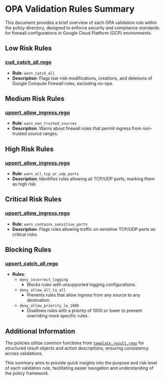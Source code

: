 # OPA Validation Rules Summary

This document provides a brief overview of each OPA validation rule within the policy directory, designed to enforce security and compliance standards for firewall configurations in Google Cloud Platform (GCP) environments.

## Low Risk Rules

### [cud_catch_all.rego](./1_low/cud_catch_all.rego)
- **Rule**: `warn_catch_all`
- **Description**: Flags low-risk modifications, creations, and deletions of Google Compute Firewall rules, excluding no-ops.

## Medium Risk Rules

### [upsert_allow_ingress.rego](./2_medium/upsert_allow_ingress.rego)
- **Rule**: `warn_non_trusted_sources`
- **Description**: Warns about firewall rules that permit ingress from non-trusted source ranges.

## High Risk Rules

### [upsert_allow_ingress.rego](./3_high/upsert_allow_ingress.rego)
- **Rule**: `warn_all_tcp_or_udp_ports`
- **Description**: Identifies rules allowing all TCP/UDP ports, marking them as high risk.

## Critical Risk Rules

### [upsert_allow_ingress.rego](./4_critical/upsert_allow_ingress.rego)
- **Rule**: `warn_contains_sensitive_ports`
- **Description**: Flags rules allowing traffic on sensitive TCP/UDP ports as critical risks.

## Blocking Rules

### [upsert_catch_all.rego](./5_blocking/upsert_catch_all.rego)
- **Rules**:
  - `deny_incorrect_logging`
    - Blocks rules with unsupported logging configurations.
  - `deny_allow_all_to_all`
    - Prevents rules that allow ingress from any source to any destination.
  - `deny_allow_priority_le_1000`
    - Disallows rules with a priority of 1000 or lower to prevent overriding more specific rules.

## Additional Information

The policies utilize common functions from [`template_result.rego`](./0_common/template_result.rego) for structured result objects and action descriptions, ensuring consistency across validations.

This summary aims to provide quick insights into the purpose and risk level of each validation rule, facilitating easier navigation and understanding of the policy framework.
